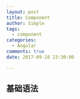 ```yaml
---
layout: post
title: Component
author: Simple
tags:
  - component
categories:
  - Angular
comments: true
date: 2017-09-18 23:30:00

---
```


## 基础语法
